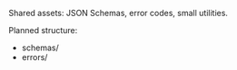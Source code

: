 Shared assets: JSON Schemas, error codes, small utilities.

Planned structure:
- schemas/
- errors/


